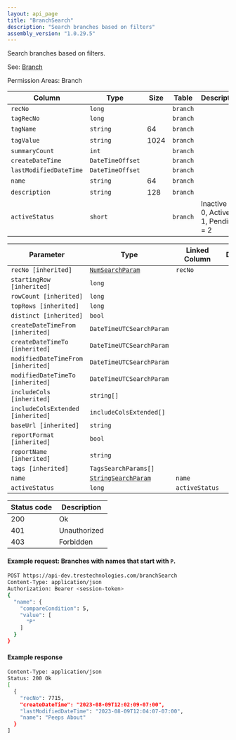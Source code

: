 ```yaml
---
layout: api_page
title: "BranchSearch"
description: "Search branches based on filters"
assembly_version: "1.0.29.5"
---
```


Search branches based on filters.

See: [Branch](Branch.html)

Permission Areas: Branch

| Column | Type | Size | Table | Description |
| ------ | ---- | ---- | ----- | ----------- |
| `recNo` | `long` |  | `branch` | 
| `tagRecNo` | `long` |  | `branch` | 
| `tagName` | `string` | 64 | `branch` | 
| `tagValue` | `string` | 1024 | `branch` | 
| `summaryCount` | `int` |  | `branch` | 
| `createDateTime` | `DateTimeOffset` |  | `branch` | 
| `lastModifiedDateTime` | `DateTimeOffset` |  | `branch` | 
| `name` | `string` | 64 | `branch` | 
| `description` | `string` | 128 | `branch` | 
| `activeStatus` | `short` |  | `branch` | Inactive = 0, Active = 1, Pending = 2

| Parameter | Type | Linked Column | Description |
| --------- | ---- | ------------- | ----------- |
| `recNo [inherited]` | [`NumSearchParam`](NumSearchParam) | `recNo` | 
| `startingRow [inherited]` | `long` |  | 
| `rowCount [inherited]` | `long` |  | 
| `topRows [inherited]` | `long` |  | 
| `distinct [inherited]` | `bool` |  | 
| `createDateTimeFrom [inherited]` | `DateTimeUTCSearchParam` |  | 
| `createDateTimeTo [inherited]` | `DateTimeUTCSearchParam` |  | 
| `modifiedDateTimeFrom [inherited]` | `DateTimeUTCSearchParam` |  | 
| `modifiedDateTimeTo [inherited]` | `DateTimeUTCSearchParam` |  | 
| `includeCols [inherited]` | `string[]` |  | 
| `includeColsExtended [inherited]` | `includeColsExtended[]` |  | 
| `baseUrl [inherited]` | `string` |  | 
| `reportFormat [inherited]` | `bool` |  | 
| `reportName [inherited]` | `string` |  | 
| `tags [inherited]` | `TagsSearchParams[]` |  | 
| `name` | [`StringSearchParam`](StringSearchParam) | `name` | 
| `activeStatus` | `long` | `activeStatus` | 

| Status code | Description |
| ----------- | ----------- |
| 200 | Ok |
| 401 | Unauthorized |
| 403 | Forbidden |

#### Example request: Branches with names that start with `P`.
```sh
POST https://api-dev.trestechnologies.com/branchSearch
Content-Type: application/json
Authorization: Bearer <session-token>
{
  "name": {
    "compareCondition": 5,
    "value": [
      "P"
    ]
  }
}
```

#### Example response
```sh
Content-Type: application/json
Status: 200 Ok
[
  {
    "recNo": 7715,
    "createDateTime": "2023-08-09T12:02:09-07:00",
    "lastModifiedDateTime": "2023-08-09T12:04:07-07:00",
    "name": "Peeps About"
  }
]
```

